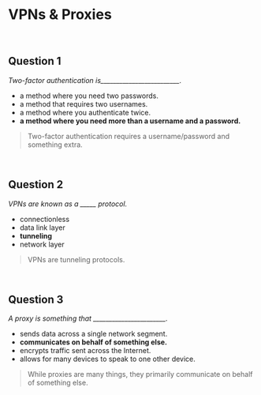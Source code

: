 # VPNs & Proxies

<br>

## Question 1

*Two-factor authentication is_________________________.*

* a method where you need two passwords.
* a method that requires two usernames.
* a method where you authenticate twice.
* **a method where you need more than a username and a password.**

> Two-factor authentication requires a username/password and something extra.

<br>

## Question 2

*VPNs are known as a _____ protocol.*

* connectionless
* data link layer
* **tunneling**
* network layer

> VPNs are tunneling protocols.

<br>

## Question 3

*A proxy is something that _______________________.*

* sends data across a single network segment.
* **communicates on behalf of something else.**
* encrypts traffic sent across the Internet.
* allows for many devices to speak to one other device.

> While proxies are many things, they primarily communicate on behalf of something else.